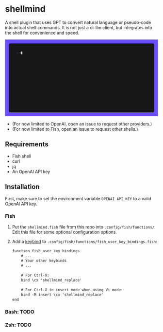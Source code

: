 # shellmind

A shell plugin that uses GPT to convert natural language or pseudo-code into
actual shell commands. It is not just a cli llm client, but integrates into the
shell for convenience and speed.

![demo gif](./.github/demo.gif)

- (For now limited to OpenAI, open an issue to request other providers.)
- (For now limited to Fish, open an issue to request other shells.)

## Requirements

- Fish shell
- curl
- jq
- An OpenAI API key

## Installation

First, make sure to set the environment variable `OPENAI_API_KEY` to a valid
OpenAI API key.

### Fish

1. Put the `shellmind.fish` file from this repo into `.config/fish/functions/`.
   Edit this file for some optional configuration options.

2. Add a [keybind](TODO) to `.config/fish/functions/fish_user_key_bindings.fish`:
    ```fish
    function fish_user_key_bindings
        # ...
        # Your other keybinds
        # ...

        # For Ctrl-X:
        bind \cx 'shellmind_replace'

        # For Ctrl-X in insert mode when using Vi mode:
        bind -M insert \cx 'shellmind_replace'
    end
    ```

### Bash: TODO
### Zsh: TODO
